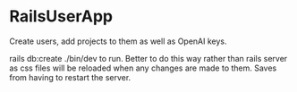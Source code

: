 # RailsUserApp

Create users, add projects to them as well as OpenAI keys.

rails db:create
./bin/dev to run.  Better to do this way rather than rails server as css files will be reloaded when any changes are made to them. Saves from having to restart the server.
